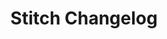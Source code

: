 ---
title: Stitch Changelog
permalink: /changelog
summary: "Product and documentation updates from the Stitch team."

key: "changelog"

level: "category"

content-type: "changelog-entry-list"
layout: changelog
toc: false
feedback: false


# -------------------------- #
#       HOME PAGE DATA       #
# -------------------------- #

## Used to display info on the home page as a category tile

icon: "changelog"
display-title: "Product changelog"
display-summary: "Stay in the loop with the latest updates from the Stitch team."
weight: 10
---